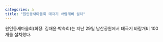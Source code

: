 ```yaml
---
categories: a
title: "원인동새마을회 태극기 바람개비 설치"
---
```

원인동새마을회(회장: 김재윤·박숙희)는 지난 29일 남산공원에서 태극기 바람개비 100개를 설치했다.